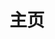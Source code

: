 ---
home: true
icon: home
title: 主页
bgImageStyle: 
background-attachment: fixed
heroText: Pip Manager
heroImage: assets/icon.png
tagline: 基于 Pip 的 Python 包管理器
actions:
  - text: 开始
    link: ./get-started/
    type: primary

  - text: 下载
    link: ./download/

highlights:
  - header: GUI
    image: assets/home/gui-image.png
    highlights:
      - title: WPF
        icon: object-ungroup
        details: 基于 Windows Presentation Foundation 技术的桌面图形化应用
      - title: WPF UI
        icon: display
        details: 采用 Fluent 风格的控件设计
      - title: 操作可视化
        icon: window-restore
        details: 直观地进行包管理操作

  - header: 功能
    image: ""
    bgImage: ""
    features:
      - title: 列表显示
        icon: circle-up
        details: 直观的包信息展现
      - title: 检视
        icon: check-to-slot
        details: 检视全局或特定目录的包
      - title: 安装
        icon: inbox
        details: 支持多镜像源安装
      - title: 更新
        icon: circle-up
        details: 寻找/指定包更新
      - title: 本地查询
        icon: magnifying-glass
        details: 获取本地包的相关信息
      - title: 卸载
        icon: trash
        details: 卸载指定包

  - header: 待更新功能
    image: ""
    bgImage: ""
    features:
      - title: 下载
        icon: download
        details: 支持多来源下载
      - title: requirements 支持
        icon: download
        details: requirements.txt 相关操作
      - title: 根据使用场景快速安装
        icon: object-group
        details: 可一键安装特定场景下推荐使用的包
      - title: 依赖包检查
        icon: bug
        details: 检查环境下依赖包缺失或版本错误问题
      - title: 在线查询
        icon: globe
        details: 在线获取指定包的相关信息
      - title: 缓存设置
        icon: sliders
        details: 管理 pip 的缓存

---